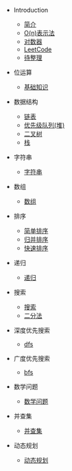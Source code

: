 - Introduction

  - [简介](README.md)
  - [O(n)表示法](algorithm/Introduction/time&space.md)
  - [对数器](algorithm/Introduction/logarithmic.md)
  - [LeetCode](algorithm/Introduction/leetcode.md)
  - [待整理](algorithm/Introduction/logbook.md)

- 位运算

  - [基础知识](algorithm/bit/index.md)

- 数据结构

  - [链表](algorithm/dataStructure/linkedList.md)
  - [优先级队列(堆)](algorithm/dataStructure/priorityQueue.md)
  - [二叉树](algorithm/dataStructure/binaryTree.md)
  - [栈](algorithm/dataStructure/stack.md)

- 字符串
  - [字符串](algorithm/string/index.md)


- 数组

  - [数组](algorithm/array/index.md)

- 排序
  - [简单排序](algorithm/sort/index.md)
  - [归并排序](algorithm/sort/mergeSort.md)
  - [快速排序](algorithm/sort/quickSort.md)

- 递归

  - [递归](algorithm/Recursion/index.md)

- 搜索

  - [搜索](algorithm/search/index.md)
  - [二分法](algorithm/search/binary.md)

- 深度优先搜索

  - [dfs](algorithm/DepthFirstSearch/index.md)

- 广度优先搜索

  - [bfs](algorithm/BreadthFirstSearch/index.md)


- 数学问题

  - [数学问题](algorithm/math/index.md)


- 并查集

  - [并查集](algorithm/UnionFind/index.md)


- 动态规划
  - [动态规划](algorithm/dynamic/index.md)
